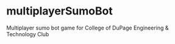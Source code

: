 # multiplayerSumoBot
Multiplayer sumo bot game for College of DuPage Engineering &amp; Technology Club
